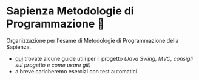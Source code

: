 # Sapienza Metodologie di Programmazione 🍵

Organizzazione per l'esame di Metodologie di Programmazione della Sapienza.

- [qui](https://github.com/sapienza-metodologie-di-programmazione/guide) trovate alcune guide utili per il progetto _(Java Swing, MVC, consigli sul progetto e come usare git)_
- a breve caricheremo esercizi con test automatici
